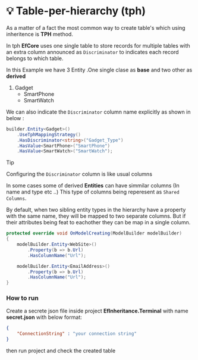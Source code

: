 # :bulb: Table-per-hierarchy (tph)

<!-- The default and prefered way to create objects base on each other is `tph` pattern. -->
As a matter of a fact the most common way to create table's which using inheritence is **TPH** method.

In tph **EfCore** uses one single table to store records for multiple tables with an extra column announced as `Discriminator` to indicates each record belongs to which table.

In this Example we have 3 Entity .One single clase as **base** and two other as **derived**

1. Gadget
   - SmartPhone
   - SmartWatch


We can also indicate the `Discriminator` column name explicitly as shown in below :
```cs
builder.Entity<Gadget>()
    .UseTphMappingStrategy()
    .HasDiscriminator<string>("Gadget_Type")
    .HasValue<SmartPhone>("SmartPhone")
    .HasValue<SmartWatch>("SmartWatch");
```

> [!TIP]
> Configuring the `Discriminator` column is like usual columns


In some cases some of derived **Entities** can have simmilar columns (In name and type etc ..) This type of columns being reperesent as `Shared Columns`.

By default, when two sibling entity types in the hierarchy have a property with the same name, they will be mapped to two separate columns. But if their attributes being feat to eachother they can be map in a single column.

```cs
protected override void OnModelCreating(ModelBuilder modelBuilder)
{
    modelBuilder.Entity<WebSite>()
        .Property(b => b.Url)
        .HasColumnName("Url");

    modelBuilder.Entity<EmailAddress>()
        .Property(b => b.Url)
        .HasColumnName("Url");
}
```
### How to run
Create a secrete json file inside project **EfInheritance.Terminal** with name **secret.json** with below format:
```json
{
    "ConnectionString" : "your connection string" 
}
```
then run project and check the created table